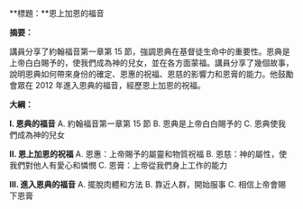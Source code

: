 **標題：**恩上加恩的福音

**摘要：**

講員分享了約翰福音第一章第 15 節，強調恩典在基督徒生命中的重要性。恩典是上帝白白賜予的，使我們成為神的兒女，並在各方面蒙福。講員分享了幾個故事，說明恩典如何帶來身份的確定、恩惠的祝福、恩慈的影響力和恩膏的能力。他鼓勵會眾在 2012 年進入恩典的福音，經歷恩上加恩的祝福。

**大綱：**

**I. 恩典的福音**
    A. 約翰福音第一章第 15 節
    B. 恩典是上帝白白賜予的
    C. 恩典使我們成為神的兒女

**II. 恩上加恩的祝福**
    A. 恩惠：上帝賜予的屬靈和物質祝福
    B. 恩慈：神的屬性，使我們對他人有愛心和憐憫
    C. 恩膏：上帝從我們身上工作的能力

**III. 進入恩典的福音**
    A. 擺脫肉體和方法
    B. 靠近人群，開始服事
    C. 相信上帝會賜下恩膏